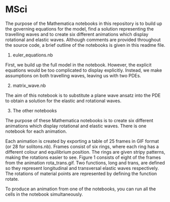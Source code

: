 # MSci

The purpose of the Mathematica notebooks in this repository is to build up the governing equations for the model, find a solution representing the travelling waves and to create six different animations which display rotational and elastic waves. Although comments are provided throughout the source code, a brief outline of the notebooks is given in this readme file.

1) euler_equations.nb

First, we build up the full model in the notebook. However, the explicit equations would be too complicated to display explicitly. Instead, we make assumptions on both travelling waves, leaving us with two PDEs.

2) matrix_wave.nb

The aim of this notebook is to substitute a plane wave ansatz into the PDE to obtain a solution for the elastic and rotational waves.

3) The other notebooks

The purpose of these Mathematica notebooks is to create six different animations which display rotational and elastic waves. There is one notebook for each animation.

Each animation is created by exporting a table of 25 frames in GIF format (or 28 for solitons.nb). Frames consist of six rings, where each ring has a different colour and equilibrium position. The rings are given stripy patterns, making the rotations easier to see. Figure 1 consists of eight of the frames from the animation rota_trans.gif.
Two functions, long and trans, are defined so they represent longitudinal and transversal elastic waves respectively. The rotations of material points are represented by defining the function rotate.

To produce an animation from one of the notebooks, you can run all the cells in the notebook simultaneously.

